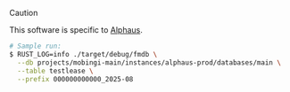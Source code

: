 > [!CAUTION]
> This software is specific to [Alphaus](https://alphaus.cloud/).

```sh
# Sample run:
$ RUST_LOG=info ./target/debug/fmdb \
  --db projects/mobingi-main/instances/alphaus-prod/databases/main \
  --table testlease \
  --prefix 000000000000_2025-08
```
